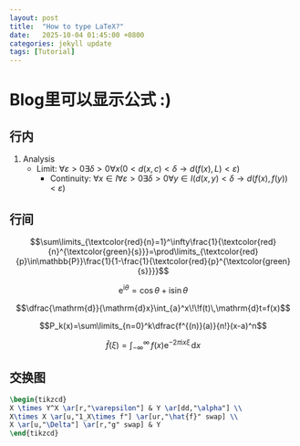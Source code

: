 ```yaml
---
layout: post
title:  "How to type LaTeX?"
date:   2025-10-04 01:45:00 +0800
categories: jekyll update
tags: [Tutorial]
---
```


# Blog里可以显示公式 :)

## 行内

1. Analysis
   - Limit: $\forall\varepsilon>0\exists\delta>0\forall x(0<d(x,c)<\delta\rightarrow d(f(x),L)<\varepsilon)$
     - Continuity: $\forall x\in I\forall\varepsilon>0\exists\delta>0\forall y\in I(d(x,y)<\delta\rightarrow d(f(x),f(y))<\varepsilon)$

## 行间 

$$\sum\limits_{\textcolor{red}{n}=1}^\infty\frac{1}{\textcolor{red}{n}^{\textcolor{green}{s}}}=\prod\limits_{\textcolor{red}{p}\in\mathbb{P}}\frac{1}{1-\frac{1}{\textcolor{red}{p}^{\textcolor{green}{s}}}}$$

$$\mathrm{e}^{\mathrm{i}\theta}=\cos\theta+\mathrm{i}\sin\theta$$

$$\dfrac{\mathrm{d}}{\mathrm{d}x}\int_{a}^x\!\!f(t)\,\mathrm{d}t=f(x)$$
 
$$P_k(x)=\sum\limits_{n=0}^k\dfrac{f^{(n)}(a)}{n!}(x-a)^n$$

$$\hat{f}(\xi)=\int_{-\infty}^{\infty}\!\!f(x)\mathrm{e}^{-2\pi \mathrm{i}x\xi}\,\mathrm{d}x$$

## 交换图

```latex
\begin{tikzcd}
X \times Y^X \ar[r,"\varepsilon"] & Y \ar[dd,"\alpha"] \\
X\times X \ar[u,"1_X\times f"] \ar[ur,"\hat{f}" swap] \\
X \ar[u,"\Delta"] \ar[r,"g" swap] & Y
\end{tikzcd}
```